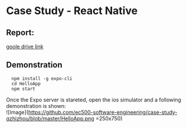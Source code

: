 # Case Study - React Native   

## Report:
[goole drive link](https://docs.google.com/document/d/1QGv__0xI6PyGEp_-t_GY5unyntnVQ-Y_TVNwn3O6cZg/edit?usp=sharing)    

## Demonstration

```
  npm install -g expo-cli     
  cd HelloApp   
  npm start
```

Once the Expo server is stareted, open the ios simulator and a following demonstration is shown:    
![Image](https://github.com/ec500-software-engineering/case-study-qzhizhou/blob/master/HelloApp.png =250x750)


